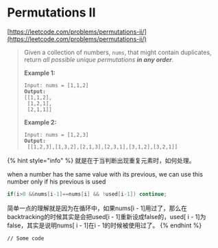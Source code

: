 # Permutations II

[https://leetcode.com/problems/permutations-ii/](https://leetcode.com/problems/permutations-ii/)

> Given a collection of numbers, `nums`, that might contain duplicates, return _all possible unique permutations **in any order**._
>
> &#x20;
>
> **Example 1:**
>
> <pre><code>Input: nums = [1,1,2]
> <strong>Output:
> </strong>[[1,1,2],
>  [1,2,1],
>  [2,1,1]]</code></pre>
>
> **Example 2:**
>
> <pre><code>Input: nums = [1,2,3]
> <strong>Output:
> </strong> [[1,2,3],[1,3,2],[2,1,3],[2,3,1],[3,1,2],[3,2,1]]</code></pre>

{% hint style="info" %}
就是在于当判断出现重复元素时，如何处理。

when a number has the same value with its previous, we can use this number only if his previous is used

```java
if(i>0 &&nums[i-1]==nums[i] && !used[i-1]) continue;
```

简单一点的理解就是因为在循环中，如果nums\[i - 1]用过了，那么在backtracking的时候其实是会把used\[i - 1]重新设成false的，used\[ i - 1]为false，其实是说明nums\[ i - 1]在i - 1的时候被使用过了。
{% endhint %}

```
// Some code
```
